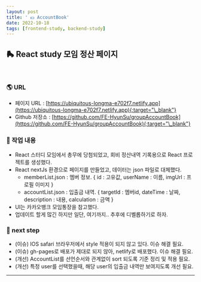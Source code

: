 ```yaml
---
layout: post
title: ' 💵 AccountBook'
date: 2022-10-18
tags: [frontend-study, backend-study]
---
```


## 🛼 React study 모임 정산 페이지

<br/>

### 🌎 URL

- 페이지 URL : [https://ubiquitous-longma-e702f7.netlify.app](https://ubiquitous-longma-e702f7.netlify.app){:target="\_blank"}
- Github 저장소 : [https://github.com/FE-HyunSu/groupAccountBook](https://github.com/FE-HyunSu/groupAccountBook){:target="\_blank"}

### 🥲 작업 내용

- React 스터디 모임에서 총무에 당첨되었고, 회비 정산내역 기록용으로 React 프로젝트를 생성했다.
- React nextJs 환경으로 페이지를 만들었고, 데이터는 json 파일로 대체했다.
  - memberList.json : 멤버 정보. { id : 고유값, userName : 이름, imgUrl : 프로필 이미지 }
  - accountList.json : 입출금 내역. { targetId : 멤버id, dateTime : 날짜, description : 내용, calculation : 금액 }
- UI는 카카오뱅크 모임통장을 참고했다.
- 업데이트 할게 많긴 하지만 일단, 여기까지.. 추후에 디벨롭하기로 하자.

### 🚏 next step

- (이슈) IOS safari 브라우저에서 style 적용이 되지 않고 있다. 이슈 해결 필요.
- (이슈) gh-pages로 배포가 제대로 되지 않아, netlify로 배포했다. 이슈 해결 필요.
- (개선) AccountList를 선언순서와 관계없이 sort 되도록 기준 정리 및 적용 필요.
- (개선) 특정 user를 선택했을때, 해당 user의 입출금 내역만 보여지도록 개선 필요.
  <br/>

---
